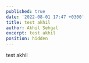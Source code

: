 ```yaml
---
published: true
date: '2022-08-01 17:47 +0300'
title: test akhil
author: Akhil Sehgal
excerpt: test akhil
position: hidden
---
```

test akhil
